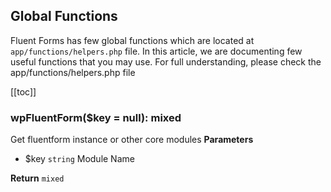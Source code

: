 ## Global Functions

Fluent Forms has few global functions which are located at `app/functions/helpers.php` file.
In this article, we are documenting few useful functions that you may use. For full understanding, please check the app/functions/helpers.php file 

[[toc]]

### wpFluentForm($key = null): mixed
Get fluentform instance or other core modules
**Parameters**
- $key `string` Module Name

**Return** `mixed`
